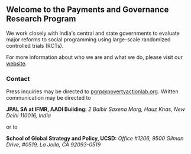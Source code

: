## Welcome to the Payments and Governance Research Program

We work closely with India's central and state governments to evaluate major reforms to social programming using large-scale randomized controlled trials (RCTs).

For more information about who we are and what we do, please visit our [website](https://sites.google.com/ucsd.edu/pgrp/home?authuser=0).

### Contact

Press inquiries may be directed to [pgrp@povertyactionlab.org](pgrp@povertyactionlab.org). Written communication may be directed to 

**JPAL SA at IFMR, AADI Building:** 
*2 Balbir Saxena Marg, Hauz Khas, New Delhi 110016, India*

or to

**School of Global Strategy and Policy, UCSD:**
*Office #1206, 9500 Gilman Drive, #0519, La Jolla, CA 92093-0519*

<!--

**Here are some ideas to get you started:**

🙋‍ A short introduction - what is your organization all about?
🌈 Contribution guidelines - how can the community get involved?
👩‍💻 Useful resources - where can the community find your docs? Is there anything else the community should know?
🍿 Fun facts - what does your team eat for breakfast?
🧙 Remember, you can do mighty things with the power of [Markdown](https://guides.github.com/features/mastering-markdown/)
-->
